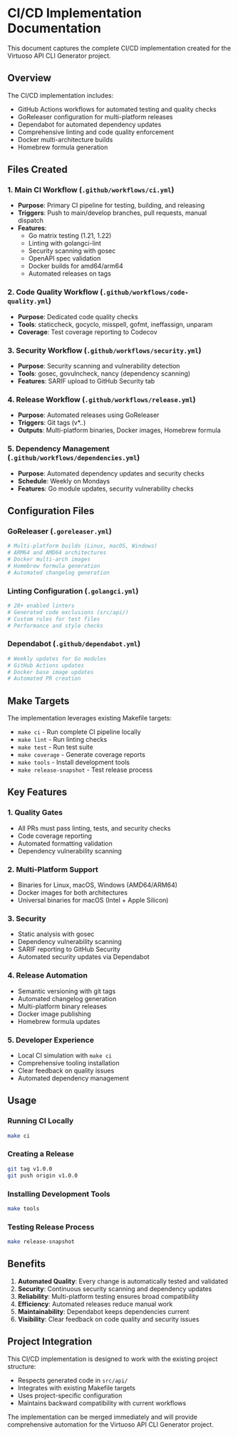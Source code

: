# CI/CD Implementation Documentation

This document captures the complete CI/CD implementation created for the Virtuoso API CLI Generator project.

## Overview

The CI/CD implementation includes:
- GitHub Actions workflows for automated testing and quality checks
- GoReleaser configuration for multi-platform releases
- Dependabot for automated dependency updates
- Comprehensive linting and code quality enforcement
- Docker multi-architecture builds
- Homebrew formula generation

## Files Created

### 1. Main CI Workflow (`.github/workflows/ci.yml`)
- **Purpose**: Primary CI pipeline for testing, building, and releasing
- **Triggers**: Push to main/develop branches, pull requests, manual dispatch
- **Features**:
  - Go matrix testing (1.21, 1.22)
  - Linting with golangci-lint
  - Security scanning with gosec
  - OpenAPI spec validation
  - Docker builds for amd64/arm64
  - Automated releases on tags

### 2. Code Quality Workflow (`.github/workflows/code-quality.yml`)
- **Purpose**: Dedicated code quality checks
- **Tools**: staticcheck, gocyclo, misspell, gofmt, ineffassign, unparam
- **Coverage**: Test coverage reporting to Codecov

### 3. Security Workflow (`.github/workflows/security.yml`)
- **Purpose**: Security scanning and vulnerability detection
- **Tools**: gosec, govulncheck, nancy (dependency scanning)
- **Features**: SARIF upload to GitHub Security tab

### 4. Release Workflow (`.github/workflows/release.yml`)
- **Purpose**: Automated releases using GoReleaser
- **Triggers**: Git tags (v*.*.*)
- **Outputs**: Multi-platform binaries, Docker images, Homebrew formula

### 5. Dependency Management (`.github/workflows/dependencies.yml`)
- **Purpose**: Automated dependency updates and security checks
- **Schedule**: Weekly on Mondays
- **Features**: Go module updates, security vulnerability checks

## Configuration Files

### GoReleaser (`.goreleaser.yml`)
```yaml
# Multi-platform builds (Linux, macOS, Windows)
# ARM64 and AMD64 architectures
# Docker multi-arch images
# Homebrew formula generation
# Automated changelog generation
```

### Linting Configuration (`.golangci.yml`)
```yaml
# 28+ enabled linters
# Generated code exclusions (src/api/)
# Custom rules for test files
# Performance and style checks
```

### Dependabot (`.github/dependabot.yml`)
```yaml
# Weekly updates for Go modules
# GitHub Actions updates
# Docker base image updates
# Automated PR creation
```

## Make Targets

The implementation leverages existing Makefile targets:
- `make ci` - Run complete CI pipeline locally
- `make lint` - Run linting checks
- `make test` - Run test suite
- `make coverage` - Generate coverage reports
- `make tools` - Install development tools
- `make release-snapshot` - Test release process

## Key Features

### 1. Quality Gates
- All PRs must pass linting, tests, and security checks
- Code coverage reporting
- Automated formatting validation
- Dependency vulnerability scanning

### 2. Multi-Platform Support
- Binaries for Linux, macOS, Windows (AMD64/ARM64)
- Docker images for both architectures
- Universal binaries for macOS (Intel + Apple Silicon)

### 3. Security
- Static analysis with gosec
- Dependency vulnerability scanning
- SARIF reporting to GitHub Security
- Automated security updates via Dependabot

### 4. Release Automation
- Semantic versioning with git tags
- Automated changelog generation
- Multi-platform binary releases
- Docker image publishing
- Homebrew formula updates

### 5. Developer Experience
- Local CI simulation with `make ci`
- Comprehensive tooling installation
- Clear feedback on quality issues
- Automated dependency management

## Usage

### Running CI Locally
```bash
make ci
```

### Creating a Release
```bash
git tag v1.0.0
git push origin v1.0.0
```

### Installing Development Tools
```bash
make tools
```

### Testing Release Process
```bash
make release-snapshot
```

## Benefits

1. **Automated Quality**: Every change is automatically tested and validated
2. **Security**: Continuous security scanning and dependency updates
3. **Reliability**: Multi-platform testing ensures broad compatibility
4. **Efficiency**: Automated releases reduce manual work
5. **Maintainability**: Dependabot keeps dependencies current
6. **Visibility**: Clear feedback on code quality and security issues

## Project Integration

This CI/CD implementation is designed to work with the existing project structure:
- Respects generated code in `src/api/`
- Integrates with existing Makefile targets
- Uses project-specific configuration
- Maintains backward compatibility with current workflows

The implementation can be merged immediately and will provide comprehensive automation for the Virtuoso API CLI Generator project.